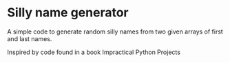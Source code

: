 # Silly name generator

A simple code to generate random silly names from two given arrays of first and last names. 

Inspired by code found in a book Impractical Python Projects
